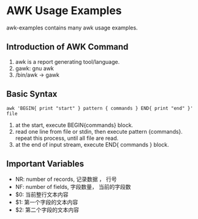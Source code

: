 # AWK Usage Examples
awk-examples contains many awk usage examples.

## Introduction of AWK Command

1. awk is a report generating tool/language.
2. gawk: gnu awk
3. /bin/awk -> gawk


## Basic Syntax
```
awk 'BEGIN{ print "start" } pattern { commands } END{ print "end" }' file
```

1. at the start, execute BEGIN{commands} block.
2. read one line from file or stdin, then execute pattern {commands}. repeat this process, until all file are read.
3. at the end of input stream, execute END{ commands } block.


## Important Variables
- NR: number of records, 记录数据 ， 行号
- NF: number of fields, 字段数量， 当前的字段数
- $0: 当前整行文本内容
- $1: 第一个字段的文本内容
- $2: 第二个字段的文本内容





